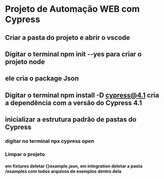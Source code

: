 # Projeto de Automação WEB com Cypress
## Criar a pasta do projeto e abrir o vscode
## Digitar o terminal npm init --yes para criar o projeto node 
## ele cria o package Json  
## Digitar o terminal npm install -D cypress@4.1 cria a dependência com a versão do Cypress 4.1
## inicializar a estrutura padrão de pastas do Cypress 
### digitar no terminal npx cypress open 
### Limpar o projeto
#### em fixtures deletar {}example.json, em integration deletar a pasta /examples com todos arquivos de exemplos dentro dela 




